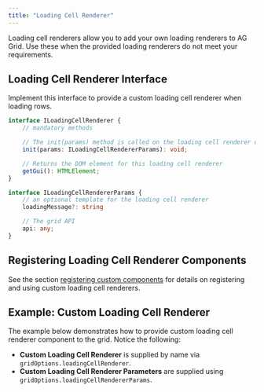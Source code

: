 ```yaml
---
title: "Loading Cell Renderer"
---
```


Loading cell renderers allow you to add your own loading renderers to AG Grid. Use these when the provided loading renderers do not meet your requirements.

## Loading Cell Renderer Interface

Implement this interface to provide a custom loading cell renderer when loading rows.

```ts
interface ILoadingCellRenderer {
    // mandatory methods

    // The init(params) method is called on the loading cell renderer once. See below for details on the parameters.
    init(params: ILoadingCellRendererParams): void;

    // Returns the DOM element for this loading cell renderer
    getGui(): HTMLElement;
}
```

```ts
interface ILoadingCellRendererParams {
    // an optional template for the loading cell renderer
    loadingMessage?: string

    // The grid API
    api: any;
}
```

## Registering Loading Cell Renderer Components

See the section [registering custom components](/components/#registering-custom-components) for details on registering and using custom loading cell renderers.

## Example: Custom Loading Cell Renderer

The example below demonstrates how to provide custom loading cell renderer component to the grid. Notice the following:

- **Custom Loading Cell Renderer** is supplied by name via `gridOptions.loadingCellRenderer`.
- **Custom Loading Cell Renderer Parameters** are supplied using `gridOptions.loadingCellRendererParams`.

<grid-example title='Custom Loading Cell Renderer' name='custom-loading-cell-renderer' type='generated' options='{ "enterprise": true, "extras": ["fontawesome"] }'></grid-example>

